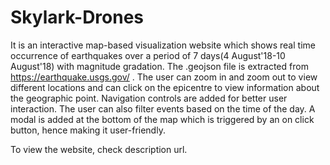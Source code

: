 # Skylark-Drones
It is an interactive map-based visualization website which shows real time occurrence of earthquakes over a period of 7 days(4 August'18-10 August'18) with magnitude gradation.
The .geojson file is extracted from https://earthquake.usgs.gov/ . 
The user can zoom in and zoom out to view different locations and can click on the epicentre to view information about the geographic point.  Navigation controls are added for better user interaction.
The user can also filter events based on the time of the day.
A modal is added at the bottom of the map which is triggered by an on click button, hence making it user-friendly.

To view the website, check description url.
